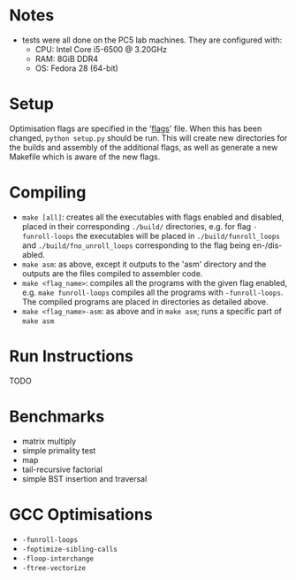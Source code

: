 # Notes
- tests were all done on the PC5 lab machines. They are configured with:
  - CPU: Intel Core i5-6500 @ 3.20GHz
  - RAM: 8GiB DDR4
  - OS: Fedora 28 (64-bit)

# Setup
Optimisation flags are specified in the '[flags](src/flags)' file. When this has
been changed, `python setup.py` should be run. This will create new directories
for the builds and assembly of the additional flags, as well as generate a new
Makefile which is aware of the new flags.

# Compiling
- `make [all]`: creates all the executables with flags enabled and disabled,
  placed in their corresponding `./build/` directories, e.g. for flag
  `-funroll-loops` the executables will be placed in `./build/funroll_loops` and
  `./build/fno_unroll_loops` corresponding to the flag being en-/dis-abled.
- `make asm`: as above, except it outputs to the 'asm' directory and the outputs
  are the files compiled to assembler code.
- `make <flag_name>`: compiles all the programs with the given flag enabled,
  e.g. `make funroll-loops` compiles all the programs with `-funroll-loops`. The
  compiled programs are placed in directories as detailed above.
- `make <flag_name>-asm`: as above and in `make asm`; runs a specific part of
  `make asm`

# Run Instructions
TODO

# Benchmarks
- matrix multiply
- simple primality test
- map
- tail-recursive factorial
- simple BST insertion and traversal

# GCC Optimisations
- `-funroll-loops`
- `-foptimize-sibling-calls`
- `-floop-interchange`
- `-ftree-vectorize`

